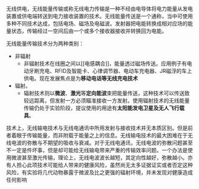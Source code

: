 无线供电，无线能量传输或称无线电力传输是一种不经由电导体将电力能量从发电装置或供电端转送到电力接收装置的技术。无线能量传送是一个通称，当中可使用多种不同技术达成，包括电场、磁场及电磁波。发射器把电能转换成相对应场的能量状态，传输经过一空间后由一个或多个接收器接收并转换回为电能。

无线能量传输技术分为两种类别：
- 非辐射
	- 非辐射技术在线圈之间以[[电感耦合]]，能量透过磁场传送。应用例子有电动牙刷充电、RFID及智能卡、心律调节器、电动车充电器、JR磁浮的车上供电。现在发展焦点是为**移动电话等无线充电技术**
- 辐射。
	- 辐射技术则以**微波**、**激光**等**定向能波**束把能量传送，这种技术可以传送致较远距离，但发射一方必须瞄准接收一方发射。使用辐射技术的无线能量传输仍处于实验阶段，提议使用的用途有**太阳能发电卫星及无人飞行载具**。

技术上，无线输电技术与无线电通讯中所用发射与接收技术并无本质区别。但是前者着眼于传输能量，而非附载于能量之上的信息。无线输电技术的最大困难在于无线电波的弥散与不期望的吸收与衰减。对于无线电通讯，无线电波的弥散问题甚至不一定是件坏事，但是却可能给无线输电带来严重的传输效率问题。一个办法是使用微波甚至激光传输，理论上，无线电波波长越短，其定向性越好，弥散越小。亦有人担心此项技术可能给人带来的健康风险，虽然尚无太多证据证实或者否定这种风险，有实验将几代动物暴露于微波及比之更强的辐射环境，并未发现对健康造成任何影响